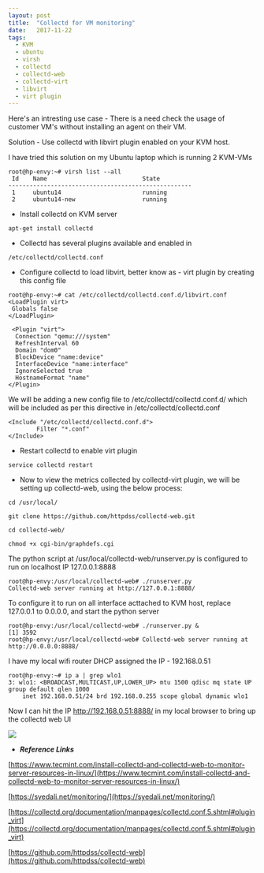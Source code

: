 ```yaml
---
layout: post
title:  "Collectd for VM monitoring"
date:   2017-11-22
tags:
  - KVM
  - ubuntu
  - virsh
  - collectd
  - collectd-web
  - collectd-virt
  - libvirt
  - virt plugin
---
```


Here's an intresting use case - There is a need check the usage of customer VM's without installing an agent on their VM.

Solution - Use collectd with libvirt plugin enabled on your KVM host.

I have tried this solution on my Ubuntu laptop which is running 2 KVM-VMs

```
root@hp-envy:~# virsh list --all
 Id    Name                           State
----------------------------------------------------
 1     ubuntu14                       running
 2     ubuntu14-new                   running
```

* Install collectd on KVM server

```
apt-get install collectd
```

* Collectd has several plugins available and enabled in

```
/etc/collectd/collectd.conf
```

* Configure collectd to load libvirt, better know as - virt plugin by creating this config file

```
root@hp-envy:~# cat /etc/collectd/collectd.conf.d/libvirt.conf 
<LoadPlugin virt>
 Globals false
</LoadPlugin>

 <Plugin "virt">
  Connection "qemu:///system"
  RefreshInterval 60
  Domain "dom0"
  BlockDevice "name:device"
  InterfaceDevice "name:interface"
  IgnoreSelected true
  HostnameFormat "name"
</Plugin>
```

We will be adding a new config file to /etc/collectd/collectd.conf.d/ which will be included as per this directive in /etc/collectd/collectd.conf

```
<Include "/etc/collectd/collectd.conf.d">
        Filter "*.conf"
</Include>
```

* Restart collectd to enable virt plugin

```
service collectd restart
```

* Now to view the metrics collected by collectd-virt plugin, we will be setting up collectd-web, using the below process:

```
cd /usr/local/

git clone https://github.com/httpdss/collectd-web.git

cd collectd-web/

chmod +x cgi-bin/graphdefs.cgi
```

The python script at /usr/local/collectd-web/runserver.py is configured to run on localhost IP 127.0.0.1:8888

```
root@hp-envy:/usr/local/collectd-web# ./runserver.py 
Collectd-web server running at http://127.0.0.1:8888/
```

To configure it to run on all interface acttached to KVM host, replace 127.0.0.1 to 0.0.0.0, and start the python server

```
root@hp-envy:/usr/local/collectd-web# ./runserver.py &
[1] 3592
root@hp-envy:/usr/local/collectd-web# Collectd-web server running at http://0.0.0.0:8888/
```

I have my local wifi router DHCP assigned the IP - 192.168.0.51  

```
root@hp-envy:~# ip a | grep wlo1 
3: wlo1: <BROADCAST,MULTICAST,UP,LOWER_UP> mtu 1500 qdisc mq state UP group default qlen 1000
    inet 192.168.0.51/24 brd 192.168.0.255 scope global dynamic wlo1
```

Now I can hit the IP http://192.168.0.51:8888/ in my local browser to bring up the collectd web UI

<img src="{{ site.baseurl }}/img/collectd-web.png">


* ***Reference Links***

[https://www.tecmint.com/install-collectd-and-collectd-web-to-monitor-server-resources-in-linux/](https://www.tecmint.com/install-collectd-and-collectd-web-to-monitor-server-resources-in-linux/)

[https://syedali.net/monitoring/](https://syedali.net/monitoring/)

[https://collectd.org/documentation/manpages/collectd.conf.5.shtml#plugin_virt](https://collectd.org/documentation/manpages/collectd.conf.5.shtml#plugin_virt)

[https://github.com/httpdss/collectd-web](https://github.com/httpdss/collectd-web)



 



  




 
